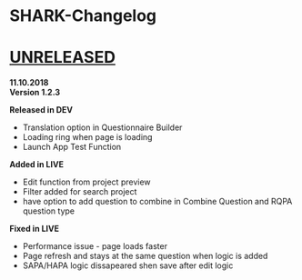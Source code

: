 # SHARK-Changelog

# <b><u> UNRELEASED </b></u>

<b>11.10.2018 </b> <br>
<b>Version 1.2.3</b>

<b>Released in DEV</b>
  - Translation option in Questionnaire Builder
  - Loading ring when page is loading
  - Launch App Test Function		
 
<b>Added in LIVE</b>
  - Edit function from project preview
  - Filter added for search project
  - have option to add question to combine in Combine Question and RQPA question type
  
<b>Fixed in LIVE</b>
  - Performance issue - page loads faster
  - Page refresh and stays at the same question when logic is added
  - SAPA/HAPA logic dissapeared shen save after edit logic
